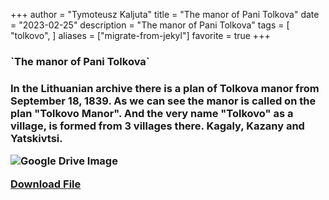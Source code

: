 +++
author = "Tymoteusz Kaljuta"
title = "The manor of Pani Tolkova"
date = "2023-02-25"
description = "The manor of Pani Tolkova"
tags = [
    "tolkovo",
]
aliases = ["migrate-from-jekyl"]
favorite = true
+++

<h3>`The manor of Pani Tolkova`<h3>


<p>In the Lithuanian archive there is a plan of Tolkova manor from September 18, 1839.
As we can see the manor is called on the plan "Tolkovo Manor". And the very name "Tolkovo" as a village, is formed from 3 villages there. Kagaly, Kazany and Yatskivtsi.</p>

![Google Drive Image](https://drive.google.com/file/d/1-VWTKc-xZ1Q4DVrt3DhnFEhZStHRvzS-/view)


[Download File](https://drive.google.com/file/d/1_YmG5LQ1zEs-84lmxn25iqO14XsLmunG)
